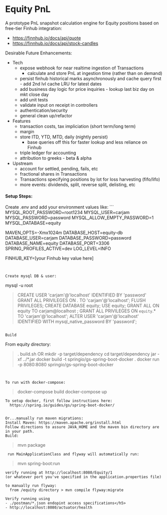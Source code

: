 # Equity PnL

A prototype PnL snapshot calculation engine for Equity positions based on free-tier Finhub integration:
- https://finnhub.io/docs/api/quote
- https://finnhub.io/docs/api/stock-candles

Desirable Future Enhancements:
  - Tech
    - expose webhook for near realtime ingestion of Transactions
        - calculate and store PnL at ingestion time (rather than on demand)
  	- persist finhub historical marks asynchronously and cache query first - add 2nd lvl cache LRU for latest dates
    - add business day logic for price inquiries - lookup last biz day on mkt close day
  	- add unit tests
  	- validate input on receipt in controllers
  	- authentication/security
  	- general clean up/refactor
  - Features
  	- transaction costs, tax impliciation (short term/long term)
    - margin
    - store ITD, YTD, MTD, daily (nightly persist)
  		- base queries off this for faster lookup and less reliance on Finhub
  	- triple ledger for accounting
  	- attribution to greeks - beta & alpha
 - Upstream
    - account for settled, pending, fails, etc
  	- fractional shares in Transactions
  	- Transactions specifying positions by lot for loss harvesting (fifo/lifo)
  	- more events: dividends, split, reverse split, delisting, etc



<h4>Setup Steps:</h4>
Create .env and add your environment values like:
```
MYSQL_ROOT_PASSWORD=root1234
MYSQL_USER=carjam
MYSQL_PASSWORD=password
MYSQL_ALLOW_EMPTY_PASSWORD=1
MYSQL_DATABASE=equity

MAVEN_OPTS=-Xmx1024m
DATABASE_HOST=equity-db
DATABASE_USER=carjam
DATABASE_PASSWORD=password
DATABASE_NAME=equity
DATABASE_PORT=3306
SPRING_PROFILES_ACTIVE=dev
LOG_LEVEL=INFO

FINHUB_KEY=[your Finhub key value here]
```


Create mysql DB & user:
```
mysql -u root
 > CREATE USER 'carjam'@'localhost' IDENTIFIED BY 'password'
 > GRANT ALL PRIVILEGES ON *.* TO 'carjam'@'localhost';
 > FLUSH PRIVILEGES;
 > CREATE DATABASE equity;
 > USE equity;
 > GRANT ALL ON equity TO carjam@localhost ;
 > GRANT ALL PRIVILEGES ON `equity`.* TO 'carjam'@'localhost';
 > ALTER USER 'carjam'@'localhost' IDENTIFIED WITH mysql_native_password BY 'password';
```

Build
```
From equity directory:
> . build.sh
OR
> mkdir -p target/dependency
> cd target/dependency
> jar -xf ../*.jar
> docker build -t springio/gs-spring-boot-docker .
> docker run -p 8080:8080 springio/gs-spring-boot-docker
```


To run with docker-compose:
```
> docker-compose build
> docker-compose up
```
To setup docker, first follow instructions here:
  https://spring.io/guides/gs/spring-boot-docker/


Or...manually run maven migrations:
Install Maven: https://maven.apache.org/install.html
Follow directions to assure JAVA_HOME and the maven bin directory are in your path.
Build: 
```
> mvn package
```
 run MainApplicationClass and flyway will automatically run:
 ```
 > mvn spring-boot:run
 ```
 verify running at http://localhost:8080/Equity/1
 (or whatever port you've specified in the application.properties file)

 to manually run flyway:
   from /equity directory > mvn compile flyway:migrate

Verify running using
- ./postman/*.json endopint access specifications</h5>
- http://localhost:8080/actuator/health
